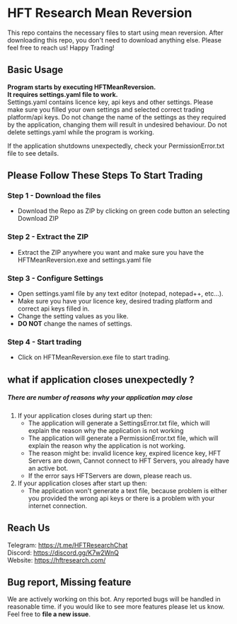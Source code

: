 # HFT Research Mean Reversion
This repo contains the necessary files to start using mean reversion.
After downloading this repo, you don't need to download anything else.
Please feel free to reach us!
Happy Trading!
 
 
## Basic Usage
**Program starts by executing HFTMeanReversion.** \
**It requires settings.yaml file to work.** \
Settings.yaml contains licence key, api keys and other settings.
Please make sure you filled your own settings and selected correct trading platform/api keys.
Do not change the name of the settings as they required by the application, changing them will result in undesired behaviour.
Do not delete settings.yaml while the program is working.

If the application shutdowns unexpectedly, check your PermissionError.txt file to see details.

## Please Follow These Steps To Start Trading

### Step 1 - Download the files
- Download the Repo as ZIP by clicking on green code button an selecting  Download ZIP
### Step 2 - Extract the ZIP
- Extract the ZIP anywhere you want and make sure you have the HFTMeanReversion.exe and settings.yaml file
### Step 3 - Configure Settings
- Open settings.yaml file by any text editor (notepad, notepad++, etc...).
- Make sure you have your licence key, desired trading platform and correct api keys filled in.
- Change the setting values as you like.
- **DO NOT** change the names of settings.
### Step 4 - Start trading
- Click on HFTMeanReversion.exe file to start trading.

## what if application closes unexpectedly ?
 ##### **There are number of reasons why your application may close**
   1) If your application closes during start up then:
       - The application will generate a SettingsError.txt file, which will explain the reason why the application is not working
       - The application will generate a PermissionError.txt file, which will explain the
       reason why the application is not working.
       - The reason might be: invalid licence key, expired licence key, HFT Servers are down, Cannot connect to HFT Servers,
       you already have an active bot.
       - If the error says HFTServers are down, please reach us.
   2) If your application closes after start up then:
        - The application won't generate a text file, because problem is either you provided
        the wrong api keys or there is a problem with your internet connection.
        

## Reach Us
Telegram: https://t.me/HFTResearchChat \
Discord: https://discord.gg/K7w2WnQ \
Website: https://hftresearch.com/

## Bug report, Missing feature
 We are  actively working on this bot. Any reported bugs will be handled in reasonable time.
 if you would like to see more features please let us know.  
 Feel free to **file a new issue**. 
